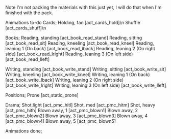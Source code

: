 
Note I'm not packing the materials with this just yet, I will do that when I'm finished with the pack.

Animations to-do
 Cards;
  Holding, fan                         [act_cards_hold]\n
  Shuffle                              [act_cards_shuff]\n
 
 Books;
  Reading, standing                    [act_book_read_stand]
  Reading, sitting                     [act_book_read_sit]
  Reading, kneeling                    [act_book_read_kneel]
  Reading, leaning 1 (On back)         [act_book_read_lback]
  Reading, leaning 2 (On right side)   [act_book_read_lright]
  Reading, leaning 3 (On left side)    [act_book_read_lleft]
  
  Writing, standing                    [act_book_write_stand]
  Writing, sitting					   [act_book_write_sit]
  Writing, kneeling                    [act_book_write_kneel]
  Writing, leaning 1 (On back)         [act_book_write_lback]
  Writing, leaning 2 (On right side)   [act_book_write_lright]
  Writing, leaning 3 (On left side)    [act_book_write_lleft]
 
 Positions;
  Prone                                [act_static_prone]
  
 Drama;
  Shot,light                           [act_pmc_hitl]
  Shot, med                            [act_pmc_hitm]
  Shot, heavy                          [act_pmc_hith]
  Blown away, 1                        [act_pmc_blown1]
  Blown away, 2                        [act_pmc_blown2]
  Blown away, 3                        [act_pmc_blown3]
  Blown away, 4                        [act_pmc_blown4]
  Blown away, 5                        [act_pmc_blown5]
  
Animations done;